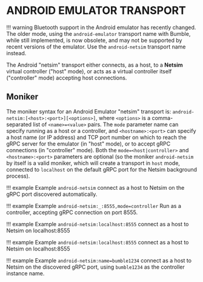ANDROID EMULATOR TRANSPORT
==========================

!!! warning
    Bluetooth support in the Android emulator has recently changed. The older mode, using
    the `android-emulator` transport name with Bumble, while still implemented, is now
    obsolete, and may not be supported by recent versions of the emulator.
    Use the `android-netsim` transport name instead.


The Android "netsim" transport either connects, as a host, to a **Netsim** virtual controller
("host" mode), or acts as a virtual controller itself ("controller" mode) accepting host
connections.

## Moniker
The moniker syntax for an Android Emulator "netsim" transport is: `android-netsim:[<host>:<port>][<options>]`,
where `<options>` is a comma-separated list of `<name>=<value>` pairs.
The `mode` parameter name can specify running as a host or a controller, and `<hostname>:<port>` can specify a host name (or IP address) and TCP port number on which to reach the gRPC server for the emulator (in "host" mode), or to accept gRPC connections (in "controller" mode).
Both the `mode=<host|controller>` and `<hostname>:<port>` parameters are optional (so the moniker `android-netsim` by itself is a valid moniker, which will create a transport in `host` mode, connected to `localhost` on the default gRPC port for the Netsim background process).

!!! example Example
    `android-netsim`
    connect as a host to Netsim on the gRPC port discovered automatically.

!!! example Example
    `android-netsim:_:8555,mode=controller`
    Run as a controller, accepting gRPC connection on port 8555.

!!! example Example
    `android-netsim:localhost:8555`
    connect as a host to Netsim on localhost:8555

!!! example Example
    `android-netsim:localhost:8555`
    connect as a host to Netsim on localhost:8555

!!! example Example
    `android-netsim:name=bumble1234`
    connect as a host to Netsim on the discovered gRPC port, using `bumble1234` as the 
    controller instance name.

